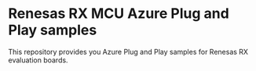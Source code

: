 # Renesas RX MCU Azure Plug and Play samples
This repository provides you Azure Plug and Play samples for Renesas RX evaluation boards.